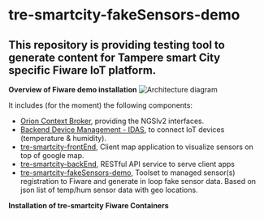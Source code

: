 # tre-smartcity-fakeSensors-demo

## This repository is providing testing tool to generate content for Tampere smart City specific Fiware IoT platform.

**Overview of Fiware demo installation**
![Architecture diagram](https://github.com/TampereTC/tre-smartcity-fakeSensors-demo/blob/master/test/reference_env.jpg?raw=true "Architecture diagram")

It includes (for the moment) the following components:

* [Orion Context Broker](http://catalogue.fiware.org/enablers/publishsubscribe-context-broker-orion-context-broker), providing the NGSIv2 interfaces.
* [Backend Device Management - IDAS](http://catalogue.fiware.org/enablers/backend-device-management-idas),  to connect IoT devices (temperature & humidity).
* [tre-smartcity-frontEnd](https://github.com/TampereTC/tre-smartcity-frontEnd), Client map application to visualize sensors on top of google map.
* [tre-smartcity-backEnd](https://github.com/TampereTC/tre-smartcity-backEnd), RESTful API service to serve client apps
* [tre-smartcity-fakeSensors-demo](https://github.com/TampereTC/tre-smartcity-fakeSensors-demo), Toolset to managed sensor(s) registration to Fiware and generate in loop fake sensor data. Based on json list of temp/hum sensor data with geo locations.



**Installation of tre-smartcity Fiware Containers**
